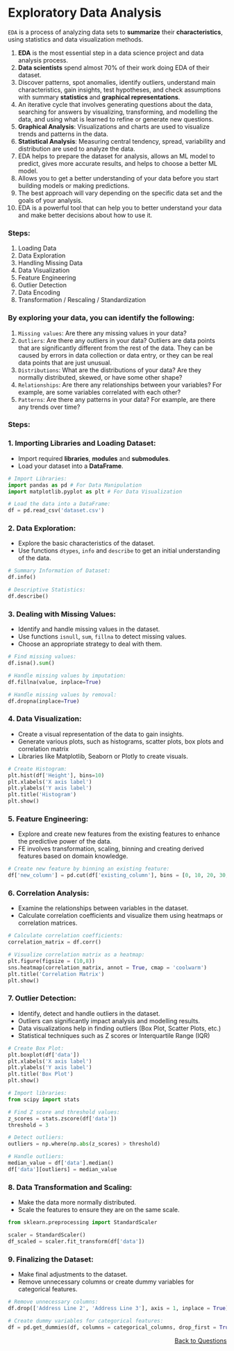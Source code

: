 # **Exploratory Data Analysis**

`EDA` is a process of analyzing data sets to **summarize** their **characteristics**, using statistics and data visualization methods.

1. **EDA** is the most essential step in a data science project and data analysis process.
2. **Data scientists** spend almost 70% of their work doing EDA of their dataset.
3. Discover patterns, spot anomalies, identify outliers, understand main characteristics, gain insights, test hypotheses, and check assumptions with summary **statistics** and **graphical representations**.
4. An iterative cycle that involves generating questions about the data, searching for answers by visualizing, transforming, and modelling the data, and using what is learned to refine or generate new questions.
5. **Graphical Analysis**: Visualizations and charts are used to visualize trends and patterns in the data.
6. **Statistical Analysis**: Measuring central tendency, spread, variability and distribution are used to analyze the data.
7. EDA helps to prepare the dataset for analysis, allows an ML model to predict, gives more accurate results, and helps to choose a better ML model.
8. Allows you to get a better understanding of your data before you start building models or making predictions.
9. The best approach will vary depending on the specific data set and the goals of your analysis.
10. EDA is a powerful tool that can help you to better understand your data and make better decisions about how to use it.

### Steps:
1. Loading Data
2. Data Exploration
3. Handling Missing Data
4. Data Visualization
5. Feature Engineering
6. Outlier Detection
7. Data Encoding
8. Transformation / Rescaling / Standardization

### By exploring your data, you can identify the following:

1. `Missing values`: Are there any missing values in your data?
2. `Outliers`: Are there any outliers in your data? Outliers are data points that are significantly different from the rest of the data. They can be caused by errors in data collection or data entry, or they can be real data points that are just unusual.
3. `Distributions`: What are the distributions of your data? Are they normally distributed, skewed, or have some other shape?
4. `Relationships`: Are there any relationships between your variables? For example, are some variables correlated with each other?
5. `Patterns`: Are there any patterns in your data? For example, are there any trends over time?

### Steps:

### 1. Importing Libraries and Loading Dataset:
- Import required **libraries**, **modules** and **submodules**.
- Load your dataset into a **DataFrame**.

```python
# Import Libraries:
import pandas as pd # For Data Manipulation
import matplotlib.pyplot as plt # For Data Visualization

# Load the data into a DataFrame:
df = pd.read_csv('dataset.csv')
```

### 2. Data Exploration:
- Explore the basic characteristics of the dataset.
- Use functions `dtypes`, `info` and `describe` to get an initial understanding of the data.

```python
# Summary Information of Dataset:
df.info()

# Descriptive Statistics:
df.describe()
```  

### 3. Dealing with Missing Values:
- Identify and handle missing values in the dataset.
- Use functions `isnull`, `sum`, `fillna` to detect missing values.
- Choose an appropriate strategy to deal with them.

```python
# Find missing values:
df.isna().sum()

# Handle missing values by imputation:
df.fillna(value, inplace=True)

# Handle missing values by removal:
df.dropna(inplace=True)
```

### 4. Data Visualization:
- Create a visual representation of the data to gain insights.
- Generate various plots, such as histograms, scatter plots, box plots and correlation matrix
- Libraries like Matplotlib, Seaborn or Plotly to create visuals.

```python
# Create Histogram:  
plt.hist(df['Height'], bins=10)
plt.xlabels('X axis label')
plt.ylabels('Y axis label')
plt.title('Histogram')
plt.show()
```
          
### 5. Feature Engineering:
- Explore and create new features from the existing features to enhance the predictive power of the data.
- FE involves transformation, scaling, binning and creating derived features based on domain knowledge.

```python
# Create new feature by binning an existing feature:
df['new_column'] = pd.cut(df['existing_column'], bins = [0, 10, 20, 30, 40])
```  

### 6. Correlation Analysis:
- Examine the relationships between variables in the dataset.
- Calculate correlation coefficients and visualize them using heatmaps or correlation matrices.

```python
# Calculate correlation coefficients:
correlation_matrix = df.corr()

# Visualize correlation matrix as a heatmap:
plt.figure(figsize = (10,8))
sns.heatmap(correlation_matrix, annot = True, cmap = 'coolwarm')
plt.title('Correlation Matrix')
plt.show()
```

### 7. Outlier Detection:
- Identify, detect and handle outliers in the dataset.
- Outliers can significantly impact analysis and modelling results.
- Data visualizations help in finding outliers (Box Plot, Scatter Plots, etc.)
- Statistical techniques such as Z scores or Interquartile Range (IQR)

```python
# Create Box Plot:
plt.boxplot(df['data'])
plt.xlabels('X axis label')
plt.ylabels('Y axis label')
plt.title('Box Plot')
plt.show()

# Import libraries:
from scipy import stats

# Find Z score and threshold values:
z_scores = stats.zscore(df['data'])
threshold = 3

# Detect outliers:
outliers = np.where(np.abs(z_scores) > threshold)

# Handle outliers:
median_value = df['data'].median()
df['data'][outliers] = median_value
```

### 8. Data Transformation and Scaling:
- Make the data more normally distributed.
- Scale the features to ensure they are on the same scale.

```python
from sklearn.preprocessing import StandardScaler

scaler = StandardScaler()
df_scaled = scaler.fit_transform(df['data'])
```

### 9. Finalizing the Dataset:
- Make final adjustments to the dataset.
- Remove unnecessary columns or create dummy variables for categorical features.

```python
# Remove unnecessary columns:
df.drop(['Address Line 2', 'Address Line 3'], axis = 1, inplace = True)

# Create dummy variables for categorical features:
df = pd.get_dummies(df, columns = categorical_columns, drop_first = True)
```  

<p align='right'><a align="right" href="https://github.com/KIRANKUMAR7296/Library/blob/main/Interview.md">Back to Questions</a></p>
